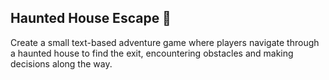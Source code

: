 ## Haunted House Escape 👻
Create a small text-based adventure game where players navigate through a haunted house to find the exit, encountering obstacles and making decisions along the way.